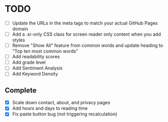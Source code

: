 # TODO
- [ ] Update the URLs in the meta tags to match your actual GitHub Pages domain
- [ ] Add a .sr-only CSS class for screen reader only content when you add styles
- [ ] Remove "Show All" feature from common words and update heading to "Top ten most common words"
- [ ] Add readability scores
- [ ] Add grade level
- [ ] Add Sentiment Analysis
- [ ] Add Keyword Density

## Complete
- [X] Scale down contact, about, and privacy pages
- [X] Add hours and days to reading time
- [X] Fix paste button bug (not triggering recalculation)

